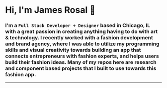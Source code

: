 # Hi, I'm James Rosal 👋

### I'm a **`Full Stack Developer + Designer`** based in Chicago, IL with a great passion in creating anything having to do with art & technology. I recently worked with a fashion development and brand agency, where I was able to utilize my programming skills and visual creativity towards building an app that connects entrepreneurs with fashion experts, and helps users build their fashion ideas. Many of my repos here are research and component based projects that I built to use towards this fashion app.

---

<!--
**jamesrosal/jamesrosal** is a ✨ _special_ ✨ repository because its `README.md` (this file) appears on your GitHub profile.

Here are some ideas to get you started:

- 🔭 I’m currently working on ...
- 🌱 I’m currently learning ...
- 👯 I’m looking to collaborate on ...
- 🤔 I’m looking for help with ...
- 💬 Ask me about ...
- 📫 How to reach me: ...
- 😄 Pronouns: ...
- ⚡ Fun fact: ...
-->
